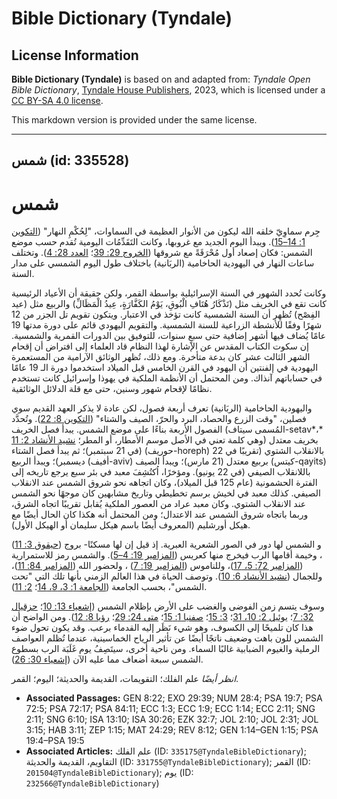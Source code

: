# Bible Dictionary (Tyndale)

## License Information

**Bible Dictionary (Tyndale)** is based on and adapted from: _Tyndale Open Bible Dictionary_, [Tyndale House Publishers](https://tyndaleopenresources.com/), 2023, which is licensed under a [CC BY-SA 4.0 license](https://creativecommons.org/licenses/by-sa/4.0/legalcode.en).

This markdown version is provided under the same license.



--------------------------------

## شمس (id: 335528)

شمس
===

جِرم سماوِيّ خلقه الله ليكون من الأنوار العظيمة في السماوات، "لِحُكْمِ النهار" ([التكوين 1: 14–15](https://ref.ly/Gen1:14-Gen1:15)). ويبدأ اليوم الجديد مع غروبها، وكانت التَقَدِّمُات اليومية تُقدم حسب موضع الشمس: فكان إصعاد أول مُحْرَقَةً مع شروقها ([الخروج 29: 39](https://ref.ly/Exod29:39)؛ [العدد 28: 4](https://ref.ly/Num28:4)). وتختلف ساعات النهار في اليهودية الحاخامية (الربَانية) باختلاف طول اليوم الشمسي على مدار السنة.

وكانت تُحدد الشهور في السنة الإسرائيلية بواسطة القمر، ولكن حقيقة أن الأعياد الرئيسية كانت تقع في الخريف مثل (تَذْكَارُ هُتَافِ الْبُوقِ، يَوْمُ الكَفَّارَةٍ، عِيدُ الْمَظَالِّ) والربيع مثل (عيد الفِصْح) تُظهِر أن السنة الشمسية كانت تؤخذ في الاعتبار. ويتكون تقويم تل الجزر من 12 شهرًا وفقًا للأنشطة الزراعية للسنة الشمسية. والتقويم اليهودي قائم على دورة مدتها 19 عامًا يُضاف فيها أشهر إضافية حتى سبعٍ سنوات، للتوفيق بين الدورات القمرية والشمسية. إن سكوت الكتاب المقدس عن الإشارة لهذا النظام قاد العلماء إلى افتراض أن إقحام الشهر الثالث عشر كان بدعة متأخرة. ومع ذلك، تُظهر الوثائق الآرامية من المستعمرة اليهودية في إلفنتين أن اليهود في القرن الخامس قبل الميلاد استخدموا دورة الـ 19 عامًا في حساباتهم آنذاك. ومن المحتمل أن الأنظمة الملكية في يهوذا وإسرائيل كانت تستخدم نظامًا لإقحام شهور وسنين، حتى مع قلة الدلائل الوثائقية.

واليهودية الحاخامية (الربَانية) تعرف أربعة فصول، لكن عادة لا يذكر العهد القديم سوي فصلين، "وقت الزرع والحصاد، البرد والحرّ، الصيف والشتاء" ([التكوين 8: 22](https://ref.ly/Gen8:22)). وتُحدَّد الفصول الأربعة بناءًا على موضع الشمس. يبدأ فصل الخريف (المُسمى سيتاف\-setav*،* وهي كلمة تعني في الأصل موسم الأمطار، أو المطر؛ [نشيد الأنشاد 2: 11](https://ref.ly/Song2:11)) بخريف معتدل (في 21 سبتمبر)؛ ثم يبدأ فصل الشتاء (حوريف\-horeph) بالانقلاب الشتوي (تقريبًا في 22 ديسمبر)؛ ويبدأ الربيع (أفيف\-aviv) بربيع معتدل (21 مارس)؛ ويبدأ الصيف (كيتس\-qayits) باللانقلاب الصيفي (في 22 يونيو). ومؤخرًا، اُكتُشِفَ معبد في بئر سبع يرجع تاريخه إلى الفترة الحشمونية (عام 125 قبل الميلاد)، وكان اتجاهه نحو شروق الشمس عند الانقلاب الصيفي. كذلك معبد في لخيش برسم تخطيطي وتاريخ مشابهين كان موجهًا نحو الشمس عند الانقلاب الشتوي. وكان معبد عراد من العصور الملكية يُقابل تقريبًا اتجاه الشرق، وربما باتجاه شروق الشمس عند الاعتدال؛ ومن المحتمل أنه هكذا كان الحال أيضًا مع هيكل أورشليم (المعروف أيضًا باسم هيكل سليمان أو الهيكل الأول).

و الشمس لها دور في الصور الشعرية العبرية. إذ قيل إن لها مسكنًا\- بروج ([حبقوق 3: 11](https://ref.ly/Hab3:11)) ، وخيمة أقامها الرب فيخرج منها كعريس ([المزامير 19: 4–5](https://ref.ly/Ps19:4-Ps19:5)). والشمس رمز للاستمرارية ([المزامير 72: 5، 17](https://ref.ly/Ps72:5,Ps72:17))، وللناموس ([المزامير 19: 7](https://ref.ly/Ps19:7)) ، ولحضور الله ([المزامير 84: 11](https://ref.ly/Ps84:11))، وللجمال ([نشيد الأنشاد 6: 10](https://ref.ly/Song6:10)). وتوصف الحياة في هذا العالم الزمني بأنها تلك التي "تحت الشمس"، بحسب الجامعة ([الجامعة 1: 3، 9، 14](https://ref.ly/Eccl1:3,Eccl1:9,Eccl1:14)؛ [2: 11](https://ref.ly/Eccl2:11)).

وسوف يتسم زمن الفوضى والغضب على الأرض بإظلام الشمس ([إشعياء 13: 10](https://ref.ly/Isa13:10)؛ [حزقيال 32: 7](https://ref.ly/Ezek32:7)؛ [يوئيل 2: 10، 31](https://ref.ly/Joel2:10,Joel2:31)؛ [3: 15](https://ref.ly/Joel3:15)؛ [صفنيا 1: 15](https://ref.ly/Zeph1:15)؛ [متى 24: 29](https://ref.ly/Matt24:29)؛ [رؤيا 8: 12](https://ref.ly/Rev8:12)). ومن الواضح أن هذا كان تلميحًا إلى الكسوف، وهو شيء نَظَر إليه القدماء برعب. وقد يكون تحول ضوء الشمس للون باهت وضعيف ناتجًا أيضًا عن تأثير الرياح الخماسينية، عندما تُظلم العواصف الرملية والغيوم الضبابية غالبًا السماء. ومن ناحية أخرى، سيتَصِفُ يوم غَلَبَة الرب بسطوع الشمس سبعة أضعاف مما عليه الآن ([إشعياء 30: 26](https://ref.ly/Isa30:26)).

*انظر أيضًا* علم الفلك؛ التقويمات، القديمة والحديثة؛ اليوم؛ القمر.

* **Associated Passages:** GEN 8:22; EXO 29:39; NUM 28:4; PSA 19:7; PSA 72:5; PSA 72:17; PSA 84:11; ECC 1:3; ECC 1:9; ECC 1:14; ECC 2:11; SNG 2:11; SNG 6:10; ISA 13:10; ISA 30:26; EZK 32:7; JOL 2:10; JOL 2:31; JOL 3:15; HAB 3:11; ZEP 1:15; MAT 24:29; REV 8:12; GEN 1:14–GEN 1:15; PSA 19:4–PSA 19:5
* **Associated Articles:** علم الفلك (ID: `335175@TyndaleBibleDictionary`); التقاويم، القديمة والحديثة (ID: `331755@TyndaleBibleDictionary`); القمر (ID: `201504@TyndaleBibleDictionary`); يوم (ID: `232566@TyndaleBibleDictionary`)

